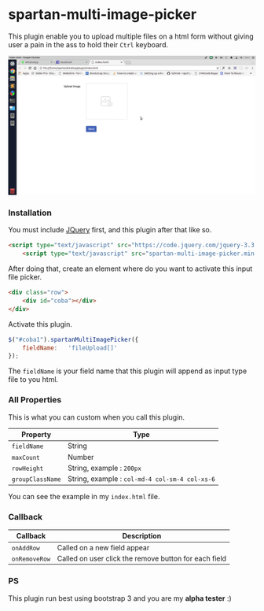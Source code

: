 # spartan-multi-image-picker

This plugin enable you to upload multiple files on a html form without giving user a pain in the ass to hold their `Ctrl` keyboard.


![img](ezgif.com-video-to-gif.gif)


### Installation

You must include [JQuery](https://nodejs.org/) first, and this plugin after that like so.
```html
<script type="text/javascript" src="https://code.jquery.com/jquery-3.3.1.min.js"></script>
	<script type="text/javascript" src="spartan-multi-image-picker.min.js"></script>
```

After doing that, create an element where do you want to activate this input file picker.

```html
<div class="row">
	<div id="coba"></div>
</div>
```

Activate this plugin.

```js
$("#coba1").spartanMultiImagePicker({
	fieldName:   'fileUpload[]'
});
```
The `fieldName` is your field name that this plugin will append as input type file to you html.

### All Properties

This is what you can custom when you call this plugin.

| Property | Type |
| ------ | ------ |
| `fieldName` | String |
| `maxCount` | Number |
| `rowHeight` | String, example : `200px` |
| `groupClassName` | String, example : `col-md-4 col-sm-4 col-xs-6` |

You can see the example in my `index.html` file.


### Callback

| Callback | Description |
| ------ | ------ |
| `onAddRow` | Called on a new field appear |
| `onRemoveRow` | Called on user click the remove button for each field |


### PS
This plugin run best using bootstrap 3 and you are my **alpha tester** :)
